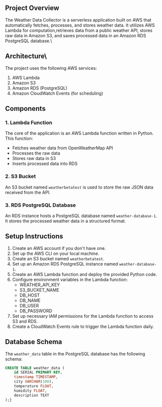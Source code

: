 
## Project Overview

The Weather Data Collector is a serverless application built on AWS that automatically fetches, processes, and stores weather data. It utilizes AWS Lambda for computation,retrieves data from a public weather API, stores raw data in Amazon S3, and saves processed data in an Amazon RDS PostgreSQL database.\

## Architecture\

The project uses the following AWS services:
1. AWS Lambda
2. Amazon S3
3. Amazon RDS (PostgreSQL)
4. Amazon CloudWatch Events (for scheduling)

## Components

### 1. Lambda Function

The core of the application is an AWS Lambda function written in Python. This function:
- Fetches weather data from OpenWeatherMap API
- Processes the raw data
- Stores raw data in S3
- Inserts processed data into RDS

### 2. S3 Bucket

An S3 bucket named `weatherbetatest` is used to store the raw JSON data received from the API.

### 3. RDS PostgreSQL Database

An RDS instance hosts a PostgreSQL database named `weather-database-1`. It stores the processed weather data in a structured format.

## Setup Instructions

1. Create an AWS account if you don't have one.
2. Set up the AWS CLI on your local machine.
3. Create an S3 bucket named `weatherbetatest`.
4. Set up an Amazon RDS PostgreSQL instance named `weather-database-1`.
5. Create an AWS Lambda function and deploy the provided Python code.
6. Configure environment variables in the Lambda function:
   - WEATHER_API_KEY
   - S3_BUCKET_NAME
   - DB_HOST
   - DB_NAME
   - DB_USER
   - DB_PASSWORD
7. Set up necessary IAM permissions for the Lambda function to access S3 and RDS.
8. Create a CloudWatch Events rule to trigger the Lambda function daily.

## Database Schema

The `weather_data` table in the PostgreSQL database has the following schema:

```sql
CREATE TABLE weather_data (
    id SERIAL PRIMARY KEY,
    timestamp TIMESTAMP,
    city VARCHAR(100),
    temperature FLOAT,
    humidity FLOAT,
    description TEXT
);}
